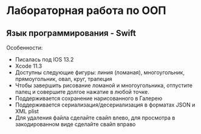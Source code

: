 # Лабораторная работа по ООП
## Язык программирования - Swift
Особенности: 
* Писалась под IOS 13.2
* Xcode 11.3
* Доступны следующие фигуры: линия (ломаная), многоугольник, прямоугольник, овал, круг, трапеция
* Чтобы завершить рисование ломаной и многоугольника, отпустите палец и совершите долгое нажатие в любой точке.
* Поддерживается сохранение нарисованного в Галерею
* Поддерживается сериализация/десериализация в форматах JSON и XML plist
* Для удаления файла сделайте свайп влево, для просмотра в закодированном виде сделайте свайп вправо
